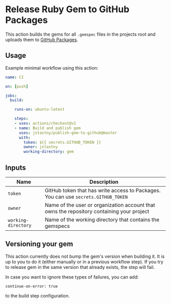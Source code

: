 # Release Ruby Gem to GitHub Packages
This action builds the gems for all `.gemspec` files in the projects root and uploads them to [GitHub Packages](https://github.com/features/packages).

## Usage
Example minimal workflow using this action:
```yaml
name: CI

on: [push]

jobs:
  build:

    runs-on: ubuntu-latest

    steps:
    - uses: actions/checkout@v1
    - name: Build and publish gem
      uses: jstastny/publish-gem-to-github@master
      with:
        token: ${{ secrets.GITHUB_TOKEN }}
        owner: jstastny
        working-directory: gem
```

## Inputs

| Name                | Description                                                                               |
| ------------------- | ----------------------------------------------------------------------------------------- |
| `token`             | GitHub token that has write access to Packages. You can use `secrets.GITHUB_TOKEN`        |
| `owner`             | Name of the user or organization account that owns the repository containing your project |
| `working-directory` | Name of the working directory that contains the gemspecs                                  |

## Versioning your gem

This action currently does not bump the gem's version when building it. It is up to you to do it (either manually or in a previous workflow step).
If you try to release gem in the same version that already exists, the step will fail.

In case you want to ignore these types of failures, you can add:

```
continue-on-error: true
```

to the build step configuration.
